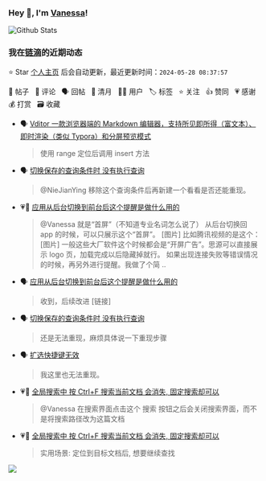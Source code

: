 ### Hey 👋, I'm [Vanessa](http://vanessa.b3log.org/)!

![Github Stats](https://github-readme-stats.vercel.app/api?username=Vanessa219&show_icons=true)

<!--events start -->

### 我在[链滴](https://ld246.com)的近期动态

⭐️ Star [个人主页](https://github.com/Vanessa219/Vanessa219) 后会自动更新，最近更新时间：`2024-05-28 08:37:57`

📝 帖子 &nbsp; 💬 评论 &nbsp; 🗣 回帖 &nbsp; 🌙 清月 &nbsp; 👨‍💻 用户 &nbsp; 🏷️ 标签 &nbsp; ⭐️ 关注 &nbsp; 👍 赞同 &nbsp; 💗 感谢 &nbsp; 💰 打赏 &nbsp; 🗃 收藏

* 🗣 [Vditor 一款浏览器端的 Markdown 编辑器，支持所见即所得（富文本）、即时渲染（类似 Typora）和分屏预览模式](https://ld246.com/article/1549638745630/comment/1716811990104#comments)

  > 使用 range 定位后调用 insert 方法
* 🗣 [切换保存的查询条件时 没有执行查询](https://ld246.com/article/1716702133631/comment/1716784577276#comments)

  > @NieJianYing 移除这个查询条件后再新建一个看看是否还能重现。
* 💗💬 [应用从后台切换到前台后这个提醒是做什么用的](https://ld246.com/article/1716694350885/comment/1716782371272#comments)

  > @Vanessa 就是“首屏”（不知道专业名词怎么说了） 从后台切换回 app 的时候，可以只展示这个“首屏”。 [图片] 比如腾讯视频的是这个： [图片] 一般这些大厂软件这个时候都会是“开屏广告”。思源可以直接展示 logo 页，加载完成以后隐藏掉就行。 如果出现连接失败等错误情况的时候，再另外进行提醒。我做了个简 ..
* 🗣 [应用从后台切换到前台后这个提醒是做什么用的](https://ld246.com/article/1716694350885/comment/1716782371272#comments)

  > 收到，后续改进 [链接]
* 🗣 [切换保存的查询条件时 没有执行查询](https://ld246.com/article/1716702133631/comment/1716784577276#comments)

  > 还是无法重现，麻烦具体说一下重现步骤
* 🗣 [扩选快捷键无效](https://ld246.com/article/1716635371149/comment/1716635788378#comments)

  > 我这里也无法重现。
* 💗💬 [全局搜索中 按 Ctrl+F 搜索当前文档 会消失, 固定搜索却可以](https://ld246.com/article/1716632837934/comment/1716636106994#comments)

  > @Vanessa 在搜索界面点击这个 搜索 按钮之后会关闭搜索界面，而不是将搜索路径改为这篇文档
* 💗📝 [全局搜索中 按 Ctrl+F 搜索当前文档 会消失, 固定搜索却可以](https://ld246.com/article/1716632837934)

  > 实用场景: 定位到目标文档后, 想要继续查找


<!--events end -->

<a title="Hits" target="_blank" href="https://github.com/Vanessa219/Vanessa219"><img src="https://hits.b3log.org/Vanessa219/Vanessa219.svg"></a>
